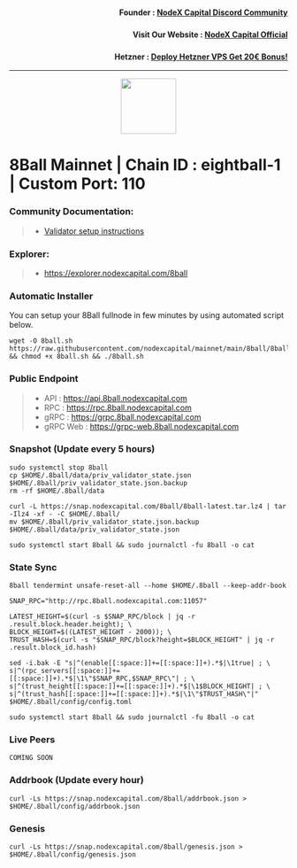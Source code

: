 <h3><p style="font-size:14px" align="right">Founder :
<a href="https://discord.gg/nodexcapital" target="_blank">NodeX Capital Discord Community</a></p></h3>
<h3><p style="font-size:14px" align="right">Visit Our Website :
<a href="https://discord.gg/nodexcapital" target="_blank">NodeX Capital Official</a></p></h3>
<h3><p style="font-size:14px" align="right">Hetzner :
<a href="https://hetzner.cloud/?ref=bMTVi7dcwSgA" target="_blank">Deploy Hetzner VPS Get 20€ Bonus!</a></h3>
<hr>

<p align="center">
  <img height="100" height="auto" src="https://explorer.genznodes.dev/logos/8ball.png">
</p>

# 8Ball Mainnet | Chain ID : eightball-1 | Custom Port: 110

### Community Documentation:
>- [Validator setup instructions](https://github.com/nodexcapital/mainnet/blob/main/8ball/README.md)

### Explorer:
>-  https://explorer.nodexcapital.com/8ball

### Automatic Installer
You can setup your 8Ball fullnode in few minutes by using automated script below.
```
wget -O 8ball.sh https://raw.githubusercontent.com/nodexcapital/mainnet/main/8ball/8ball.sh && chmod +x 8ball.sh && ./8ball.sh
```
### Public Endpoint

>- API : https://api.8ball.nodexcapital.com
>- RPC : https://rpc.8ball.nodexcapital.com
>- gRPC : https://grpc.8ball.nodexcapital.com
>- gRPC Web : https://grpc-web.8ball.nodexcapital.com

### Snapshot (Update every 5 hours)
```
sudo systemctl stop 8ball
cp $HOME/.8ball/data/priv_validator_state.json $HOME/.8ball/priv_validator_state.json.backup
rm -rf $HOME/.8ball/data

curl -L https://snap.nodexcapital.com/8ball/8ball-latest.tar.lz4 | tar -Ilz4 -xf - -C $HOME/.8ball/
mv $HOME/.8ball/priv_validator_state.json.backup $HOME/.8ball/data/priv_validator_state.json

sudo systemctl start 8ball && sudo journalctl -fu 8ball -o cat
```

### State Sync
```
8ball tendermint unsafe-reset-all --home $HOME/.8ball --keep-addr-book

SNAP_RPC="http://rpc.8ball.nodexcapital.com:11057"

LATEST_HEIGHT=$(curl -s $SNAP_RPC/block | jq -r .result.block.header.height); \
BLOCK_HEIGHT=$((LATEST_HEIGHT - 2000)); \
TRUST_HASH=$(curl -s "$SNAP_RPC/block?height=$BLOCK_HEIGHT" | jq -r .result.block_id.hash)

sed -i.bak -E "s|^(enable[[:space:]]+=[[:space:]]+).*$|\1true| ; \
s|^(rpc_servers[[:space:]]+=[[:space:]]+).*$|\1\"$SNAP_RPC,$SNAP_RPC\"| ; \
s|^(trust_height[[:space:]]+=[[:space:]]+).*$|\1$BLOCK_HEIGHT| ; \
s|^(trust_hash[[:space:]]+=[[:space:]]+).*$|\1\"$TRUST_HASH\"|" $HOME/.8ball/config/config.toml

sudo systemctl start 8ball && sudo journalctl -fu 8ball -o cat
```

### Live Peers
```
COMING SOON
```
### Addrbook (Update every hour)
```
curl -Ls https://snap.nodexcapital.com/8ball/addrbook.json > $HOME/.8ball/config/addrbook.json
```
### Genesis
```
curl -Ls https://snap.nodexcapital.com/8ball/genesis.json > $HOME/.8ball/config/genesis.json
```